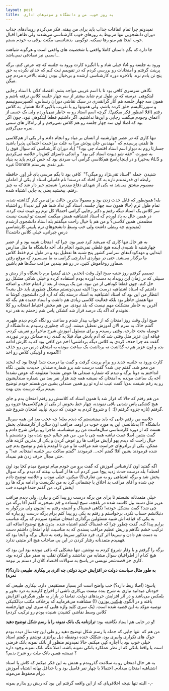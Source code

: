 ```yaml
---
layout: post
title:  یه روز خوب. من و دانشگاه و سوتی‌های اداری
---
```



نمیدونم چرا تمام اتفاقات جذاب باید برای من بیفته. فکر می‌کردم رویداد‌های جذاب دوران دانشجویی تنها مربوط به روزهای خوب کارشناسی می‌شدند ولی ظاهرا اقبال خوب اینجا هم منو رها نمیکنه. توگویی  بدشانسی-مگنت برقی به خودم بستم.

جا داره که بگم داستان کاملا واقعی با شخصیت های واقعی است و هرگونه شباهت اسمی نیز تصادفی نمی‌باشد...


خیلی شاد و با انگیزه کارت ورود به جلسه که چه عرض کنم، برگه A4 ورود به جلسه رو پرینت گرفتم و امتحانات رو بررسی کردم که در تقویمم ثبت کنم که خدای نکرده به حق پنج تن یادم نره. بالاخره دوره کارشناسی ارشده و بی‌خیال بودن زشته بالاخره مردم چی میگن.

نگاهی سرسری کافی بود تا با اسم غریبی مواجه بشم. اقتصاد کلان با استاد رجایی لیتکوهی. درسته که در طول ترم شاید بیشتر از سه چهار جلسه کلاس نرفته باشم و همون سه چهار جلسه هم آثار گرانقدری در سبک نقاشی دوران رنساس، اکسپرسیونیسم و سوررئالیسم خلق کرده باشم، ولی همونها رو با تقریب بالایی کاملا هشیار  به کلاس رفتم (اقلا اینطور فکر میکنم!). گرچه اسم استاد رو به خاطر نمی‌اوردم ولی یک حسی از اعماق وجودم میگفت رجایی و این‌ها نداشتیم. اگر داشتیم قطعا لیتکوهی نبود. چون اگر بود که اصلا اون سه چهار جلسه رو هم کلاس نمی‌رفتم و از راه‌کار های سنتی نمره می‌گرفتم.

تنها کاری که در عصر چهارشنبه از انسان بر میاد رو انجام دادم و از یکی از هم‌کلاسی ها تلفنی پرسیدم که "مهندس جان پوذش مرا به علت مزاحمت احتمالی پذیرا باشید جسارتا روم به دیوار اسم استاد اقتصاد چی بود؟" (یاد دوران کارشناسی که سوال فوق را به صورت "خفه شو دیوث استاد کی بود" و اندکی ناسزای کش‌دار خلاصه می‌کردیم به‌خیر) و در اینجا پاسخ هم‌کلاسی گرامی آب سردی بود که حس کردم باید به بنیاد ALS و غیره Donate غیر نقدی بفرستم.

شنیدن  جمله "استاد تقی‌نژاد رو میگی؟"  کافی بود تا بگم مرسی بای فُر اِور. حافظه رابطه ای قدرتمندم تازه به کار افتاد که درسته! نام فامیلی استاد از یکی از امامان معصوم مشتق می‌شد نه یکی از شهدای دفاع مقدس! شصتم خبر دار شد که به چیز رفتم. ببخشید یعنی یه جایی اشتباه شده.

بله! همونطور که قابل حدث زدن بود و معمولا بدترین حالت برای من کنار گذاشته شده، تمام طول ترم (حالا همون سه چهار جلسه، استاد گیر نداد شما هم گیر ندید!) رو اشتباه سر کلاس یک استاد دیگه رفتم و دکتر رجایی گرامی احتمالا کل ترم رو غیبت ثبت کرده. در همین حال به یاد اوردم که استاد اشتباهیه همش میگفت اسمت تو لیست نیست مطمعنی همین کلاسی؟ و من هم با خیال راحت میگفتم بله استاد دانشجوی ارشدم (نمیدونم چه ربطی داشت ولی خب وسطِ دانشجوهایِ ترم پایینیِ کارشناسیِ درسِ جبرانی، خیلی کلاس داشت!)

به هر حال تنها کاری که می‌شد کرد صبر بود. چرا که  امتحان شنبه بود و از عصر چهارشنبه تا شنبه‌ی آینده هیچ غلطی نمی‌شود انجام داد. آخه دانشگاه ما مثل مدارس ابتدایی و مهدکودک‌های سراسر کشور پنج شنبه ها تعطیل بود و در طول ترم فقط کلاس ما برگذار می‌شد. حتی در مواردی آبدارچی گرامی به ما می‌سپرد که موقع رفتن سماور روخاموش کنین، در رو هم ببندین مراقب سگ‌ها هم باشین.


تصمیم گرفتم روز شنبه صبح اول وقت (نخدین جدی گفتم) برم دانشگاه و از ریش و سبیلی که در زمان این رویداد به دست اورده بودم استفاده کرده و خیلی شاکی مشکل رو حل کنم. چون قطعا کوتاهی از من نبود. من یک پرینت از بعد از اتمام حذف و اضافه داشتم که استاد اشتباهیه درست بود! البته نمی‌دونستم مشکل چطوری باید حل بشه؟ انتظار من این بود که استاد اشتباهیه به استاد درسته بگه که آره این دانشجوی کوشا نه تنها همش حاظر بود بلکه فعالیت کلاسی زیادی هم داشت و استاد جدیده هم بگه که آفرین به خاطر مشکلت مهم نیست که بلد نبودی. من هم محض احتیاط امتحانه رو کلا نخوندم که اگه یک درصد قرار شد کشکی پاس شم زحمتم به هدر نره.

صبح اول وقت روز امتحان که از خواب بیدار شدم و ساعت رو نگاه کردم دیدم ظهره. گفتم خاک به سرم الان آموزش تعطیل میشه. این که چطوری رسیدم به دانشگاه از حوصله بحث خارجه. وقتی رسیدم و برای مسئول آموزش شرح ماجرا رو تعریف کردم، قیافه اون عزیز مثل وقتی شد که آدم یادش میاد قبلا یه گندی زده صداش رو در نیورده. گفت عه چرا حذف کردی یه کلاس دیگه برداشتی! اخم من کافی بود که به کارش ادامه بده و اون عزیز هم نه گذاشت نه برداشت یک ساعت مونده به امتحان درس من رو حذف نُموده و اونیکی کلاس رو اخذ!!!

کارت ورود به جلسه جدید رو برام پرینت گرفت و گفت بیا درست شد! اونجا بود که لبخند من محو شد. گفتم چی شد؟ گفت درست شد برو شماره صندلی جدیدت بشین. نگاه انداختم به دوتا برگه و دیدم که شماره صندلی ها عوض نشده! معلومه که عوض نشده! آخه یک ساعت مونده به امتحان که نمیشه همه چند هزار نفر بعد من شماره صندلیشون رو یه رقم شیفت بدن! گفت عیب نداره تو رو همین صندلی بشین من هستم خودم توضیح میدم برگه درست بدن بهت.

من هم رفتم که حالا که قرار شد با همون استاد که کلاسش رو رفتم امتحان بدم و جای هیچ کشکی پاس شدنی باقی نمونده، چهار خط بخونم. از یکی از هم‌کلاسی‌ها جزوه رو گرفتم (تازه جزوه گرفتم ((:  ) و شروع کردم به خوندن که دیری نپایید امتحان شروع شد.

خلاصه من رفتم جایی که باید مینشستم که دیدم بعله! چه عجب بعد این همه سریال بدشانسی این یه مورد خوب در اومد. مراقب اون سالن از کارمندهای بخش IT دانشگاه هست که از دوره کارشناسی سال‌هاست من رو میشناسه. ماجرا رو براش شرح دادم و گفت بشین اصلا غمت نباشه همه چی با من. من هم خیالم جمع شده بود و نشستم با خیال راحت که دیدم یهو آرایش مراقب ها رو عوض کردن و یکی از بدترین گزینه های ممکن، یکی از برادرهای حراست شد مراقب ما و من تا اومدم پاشم و توضیح بدم چی شده فرمودند بشین آقا! گفتم آخه... فرمودند "گفتم ساکت سر جلسه امتحانه. عه!" و حتی مجال حرف زدن هم نمیداد.


اگه گفتید اون کارشناس آموزش که گفت برو من خودم میام توضیح میدم کجا بود اون لحظه؟ بله درست حدث زدید پیچ! صبر کردم آب ها از آسیاب بیفته که دیدم برگه سوال پخش شد و برگه اشتباهی رو به من تعارف(!) میکنن. خیلی مودب و خلاصه توضیح دادم چی شده و آقای مراقب بد اخلاق با چشمانی گرد به من نگریست و ادامه برگه ها رو پخش کرد. من گفتم حتما فهمیده خب!

خیلی متمدنانه نشستم تا برای من برگه درست رو پیدا کنن و بیارن. ولی دیدم مراقب عزیز مثل دسته بیل کاشته شده در باغچه، سیخ ایستاده و جُم نمیخوره. گفتم آقا برگه من چی شد؟ گفت مشکل خودته! نگاهی غضبناک و آشفته رفتم به ایشون ولی بزرگوار به دنبلانشم حساب نکرد. برخواستم و رفتم به یکی رو پیدا کنم برام برگه درست رو بیاره که به یکی که قیافه اش شبیه مسئولین برگذاری امتحان مینُمود سپردم که برگه مناسب برایم پیدا کنه. گفت چطور چرا که غضبناک گفتم اشتباه شده. بدون هیچ توضیح اضافه ای. ترکیب خشم نگاهم و ریش عظیم مراقب پسندی که به مناسبت ایام امتحان داشتم دست به دست هم دادن و سریعا اثر کرد. فرد مذکور سریعا رفت به دنبال برگه و آنجا بود که فهمیدم متمدنانه رفتار کردن در این بی صاحاب هیچ اثر مثبتی ندارد.


برگه را گرفتم و با وقار شروع کردم به نوشتن. تنها مشکلی که باقی مونده بود این بود که هیچ کدام از اطرافیان سوال مشابه من نداشتند و امکان تقلب به صفر میل کرده بود. کاری جز قصه‌شعر نویسی در پاسخ به سوالات اقتصاد کلان از دستم بر نیومد.

**به طور مثال سیاست دولت در افزایش خرید دولتی چه اثری بر بیکاری طبیعی دارد؟(۳ نمره)**

پاسخ: (اصلا ربط دارد؟) خب واضح است اثر بسیار مستقیمی دارد. بیکاری طبیعی که خودتان میدانید نیازی به شرح بنده نیست بی‌کاری ناشی از اخراج کارمند به درد نخور و بلعکس می‌باشد و در اثر افزایش خرید‌های دولت. تقاضا در بازار به طور شگرفی افزایش یافته و در الگوی [هیکس بوزون](http://fa.wikipedia.org/wiki/بوزون_هیگز) (!) مشاهده می‌فرمایید که برخلاف مکتب دیالکتیکی توصیه موکد به این قضیه شده است. (یک سری کلید واژه هایی که سری اون چهارجلسه کلاس وسط نقاشی کشیدن شنیده بودم رو ترکیب کردم)

و در جایی هم استاد نگاشته بود: **ترازنامه یک بانک نمونه را با رسم شکل توضیح دهید!**

من هم که  تنها جایی که جمله با رسم شکل توضیح دهید رو طی این چندسال دیده بودم جوک های تکراری وایبری بود، شکلک خنده دونقطه دبل پرانتزی نوشتم و گفتم استاد خیلی خوب بود با اجازه کپی میکنم. حالا نمیدونم منظور از بانک نمونه بانک فرضی است یا واقعا بانکی که از نظر عملکرد بانکی نمونه باشه. اصلا مگه بانک نمونه وجود داره ؟ نمیشه همین بانک ملت رو شرح بدیم؟

به هر حال امتحان رو به سلامت گذروندم و همش به این فکر میکنم که کاش با استاد اشتباهیه امتحان میدادم. احتمالا با چهار نفر فامیل بود و یا حداقل بهانه اشتباه آموزش برام محفوظ می‌موند.

البته تنها نتیجه اخلاقی‌ای که از این واقعه گرفتم این بود که ریش رو بذارم بمونه -,-